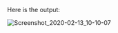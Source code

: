 Here is the output:

![Screenshot_2020-02-13_10-10-07](https://user-images.githubusercontent.com/55200206/74464844-27785c80-4e49-11ea-9312-c175c2c9e3b9.png)
